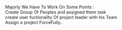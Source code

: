 Majorly We Have To Work On Some Points : <br/>
Create Group Of Peoples and assigned them task<br/>
create user fuctionality Of project leader with his Team <br/>
Assign a project ForceFully..<br/>

